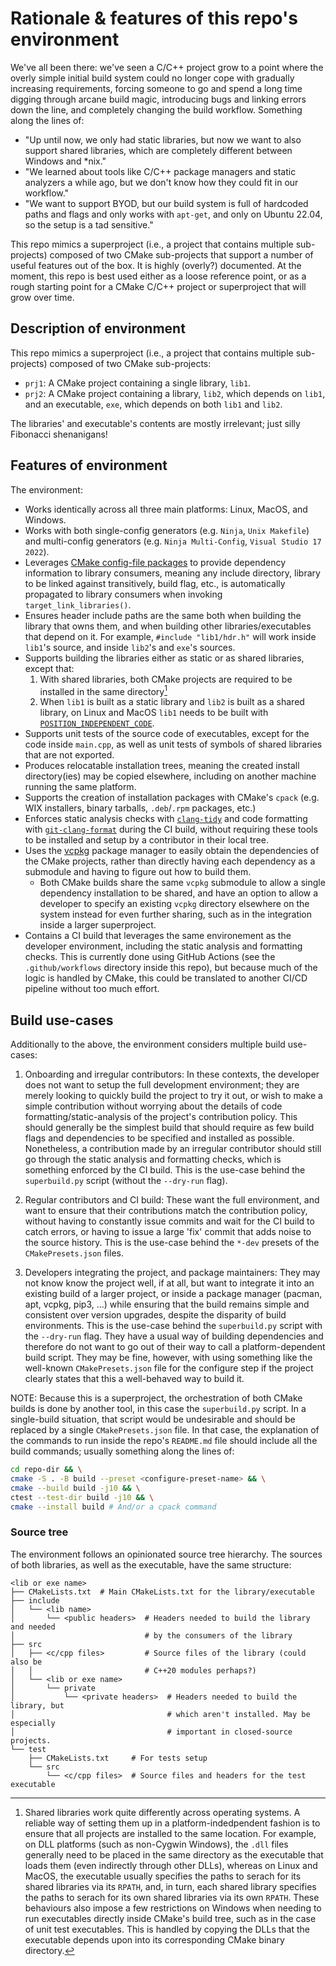 # Rationale & features of this repo's environment

We've all been there: we've seen a C/C++ project grow to a point where the overly simple initial build system could no longer cope with gradually increasing requirements, forcing someone to go and spend a long time digging through arcane build magic, introducing bugs and linking errors down the line, and completely changing the build workflow. Something along the lines of:

- "Up until now, we only had static libraries, but now we want to also support shared libraries, which are completely different between Windows and *nix."
- "We learned about tools like C/C++ package managers and static analyzers a while ago, but we don't know how they could fit in our workflow."
- "We want to support BYOD, but our build system is full of hardcoded paths and flags and only works with `apt-get`, and only on Ubuntu 22.04, so the setup is a tad sensitive."

This repo mimics a superproject (i.e., a project that contains multiple sub-projects) composed of two CMake sub-projects that support a number of useful features out of the box. It is highly (overly?) documented. At the moment, this repo is best used either as a loose reference point, or as a rough starting point for a CMake C/C++ project or superproject that will grow over time.

## Description of environment

This repo mimics a superproject (i.e., a project that contains multiple sub-projects) composed of two CMake sub-projects:

- `prj1`: A CMake project containing a single library, `lib1`.
- `prj2`: A CMake project containing a library, `lib2`, which depends on `lib1`, and an executable, `exe`, which depends on both `lib1` and `lib2`.

The libraries' and executable's contents are mostly irrelevant; just silly Fibonacci shenanigans!

## Features of environment

The environment:
- Works identically across all three main platforms: Linux, MacOS, and Windows.
- Works with both single-config generators (e.g. `Ninja`, `Unix Makefile`) and multi-config generators (e.g. `Ninja Multi-Config`, `Visual Studio 17 2022`).
- Leverages [CMake config-file packages](https://cmake.org/cmake/help/latest/manual/cmake-packages.7.html#config-file-packages) to provide dependency information to library consumers, meaning any include directory, library to be linked against transitively, build flag, etc., is automatically propagated to library consumers when invoking `target_link_libraries()`.
- Ensures header include paths are the same both when building the library that owns them, and when building other libraries/executables that depend on it. For example, `#include "lib1/hdr.h"` will work inside `lib1`'s source, and inside `lib2`'s and `exe`'s sources.
- Supports building the libraries either as static or as shared libraries, except that:
    1. With shared libraries, both CMake projects are required to be installed in the same directory[^shared-libs-install]
	2. When `lib1` is built as a static library and `lib2` is built as a shared library, on Linux and MacOS `lib1` needs to be built with [`POSITION_INDEPENDENT_CODE`](https://cmake.org/cmake/help/latest/prop_tgt/POSITION_INDEPENDENT_CODE.html).
- Supports unit tests of the source code of executables, except for the code inside `main.cpp`, as well as unit tests of symbols of shared libraries that are not exported.
- Produces relocatable installation trees, meaning the created install directory(ies) may be copied elsewhere, including on another machine running the same platform.
- Supports the creation of installation packages with CMake's `cpack` (e.g. WIX installers, binary tarballs, `.deb`/`.rpm` packages, etc.)
- Enforces static analysis checks with [`clang-tidy`](https://clang.llvm.org/extra/clang-tidy) and code formatting with [`git-clang-format`](https://clang.llvm.org/docs/ClangFormat.html#git-integration) during the CI build, without requiring these tools to be installed and setup by a contributor in their local tree.
- Uses the [vcpkg](https://vcpkg.io/en/) package manager to easily obtain the dependencies of the CMake projects, rather than directly having each dependency as a submodule and having to figure out how to build them.
	- Both CMake builds share the same `vcpkg` submodule to allow a single dependency installation to be shared, and have an option to allow a developer to specify an existing `vcpkg` directory elsewhere on the system instead for even further sharing, such as in the integration inside a larger superproject.
- Contains a CI build that leverages the same environement as the developer environment, including the static analysis and formatting checks. This is currently done using GitHub Actions (see the `.github/workflows` directory inside this repo), but because much of the logic is handled by CMake, this could be translated to another CI/CD pipeline without too much effort.

[^shared-libs-install]: Shared libraries work quite differently across operating systems. A reliable way of setting them up in a platform-indedpendent fashion is to ensure that all projects are installed to the same location.
  For example, on DLL platforms (such as non-Cygwin Windows), the `.dll` files generally need to be placed in the same directory as the executable that loads them (even indirectly through other DLLs), whereas on Linux and MacOS, the executable usually specifies the paths to serach for its shared libraries via its `RPATH`, and, in turn, each shared library specifies the paths to serach for its own shared libraries via its own `RPATH`.
  These behaviours also impose a few restrictions on Windows when needing to run executables directly inside CMake's build tree, such as in the case of unit test executables. This is handled by copying the DLLs that the executable depends upon into its corresponding CMake binary directory.

## Build use-cases

Additionally to the above, the environment considers multiple build use-cases:

1. Onboarding and irregular contributors: In these contexts, the developer does not want to setup the full development environment; they are merely looking to quickly build the project to try it out, or wish to make a simple contribution without worrying about the details of code formatting/static-analysis of the project's contribution policy. This should generally be the simplest build that should require as few build flags and dependencies to be specified and installed as possible. Nonetheless, a contribution made by an irregular contributor should still go through the static analysis and formatting checks, which is something enforced by the CI build. This is the use-case behind the `superbuild.py` script (without the `--dry-run` flag).

2. Regular contributors and CI build: These want the full environment, and want to ensure that their contributions match the contribution policy, without having to constantly issue commits and wait for the CI build to catch errors, or having to issue a large 'fix' commit that adds noise to the source history. This is the use-case behind the `*-dev` presets of the `CMakePresets.json` files.

3. Developers integrating the project, and package maintainers: They may not know know the project well, if at all, but want to integrate it into an existing build of a larger project, or inside a package manager (pacman, apt, vcpkg, pip3, ...) while ensuring that the build remains simple and consistent over version upgrades, despite the disparity of build environments. This is the use-case behind the `superbuild.py` script with the `--dry-run` flag. They have a usual way of building dependencies and therefore do not want to go out of their way to call a platform-dependent build script. They may be fine, however, with using something like the well-known `CMakePresets.json` file for the configure step if the project clearly states that this a well-behaved way to build it.

NOTE: Because this is a superproject, the orchestration of both CMake builds is done by another tool, in this case the `superbuild.py` script. In a single-build situation, that script would be undesirable and should be replaced by a single `CMakePresets.json` file. In that case, the explanation of the commands to run inside the repo's `README.md` file should include all the build commands; usually something along the lines of:

```bash
cd repo-dir && \
cmake -S . -B build --preset <configure-preset-name> && \
cmake --build build -j10 && \
ctest --test-dir build -j10 && \
cmake --install build # And/or a cpack command
```

### Source tree

The environment follows an opinionated source tree hierarchy. The sources of both libraries, as well as the executable, have the same structure:

```
<lib or exe name>
├── CMakeLists.txt  # Main CMakeLists.txt for the library/executable
├── include
│   └── <lib name>
│       └── <public headers>  # Headers needed to build the library and needed
│                             # by the consumers of the library
├── src
│   ├── <c/cpp files>         # Source files of the library (could also be
│   │                         # C++20 modules perhaps?)
│   └── <lib or exe name>
│       └── private
│           └── <private headers>  # Headers needed to build the library, but
│                                  # which aren't installed. May be especially
│                                  # important in closed-source projects.
└── test
    ├── CMakeLists.txt     # For tests setup
    └── src
        └── <c/cpp files>  # Source files and headers for the test executable
```
